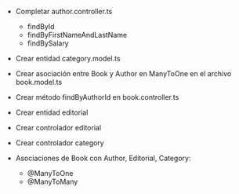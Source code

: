 
* Completar author.controller.ts
    * findById
    * findByFirstNameAndLastName
    * findBySalary

* Crear entidad category.model.ts

* Crear asociación entre Book y Author en ManyToOne en el archivo book.model.ts

* Crear método findByAuthorId en book.controller.ts









* Crear entidad editorial

* Crear controlador editorial


* Crear controlador category

* Asociaciones de Book con Author, Editorial, Category:
    * @ManyToOne
    * @ManyToMany

